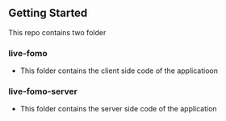 ## Getting Started

This repo contains two folder
### live-fomo
- This folder contains the client side code of the applicatioon

### live-fomo-server
- This folder contains the server side code of the application


